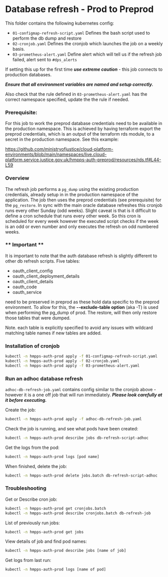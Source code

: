 # Database refresh - Prod to Preprod

This folder contains the following kubernetes config:

- `01-configmap-refresh-script.yaml` Defines the bash script used to perform the db dump and restore
- `02-cronjob.yaml` Defines the cronjob which launches the job on a weekly basis.
- `03-prometheus-alert.yaml` Define alert which will tell us if the refresh job failed, alert sent to `#dps_alerts`

If setting this up for the first time ***use extreme caution*** - this job connects to production databases.

***Ensure that all environment variables are named and setup correctly.***

Also check that the rule defined in `03-prometheus-alert.yaml` has the correct namespace specified, update the the rule if needed.

### Prerequisite:

For this job to work the preprod database credentials need to be available in the production namespace. This is achieved by having terraform export the preprod credentials, which is an output of the terraform rds module, to a secret in the production namespace.  See this example:

<https://github.com/ministryofjustice/cloud-platform-environments/blob/main/namespaces/live.cloud-platform.service.justice.gov.uk/hmpps-auth-preprod/resources/rds.tf#L44-L59>

### Overview

The refresh job performs a `pg_dump` using the existing production credentials, already setup in in the production namespace of the application.  The job then uses the preprod credentials (see prerequisite) for the `pg_restore`.
In sync with the main oracle database refreshes this cronjob runs every other Sunday (odd weeks).  Slight caveat is that is it difficult to define a cron schedule that runs every other week.  So this cron is scheduled for every week however the executed script checks if the week is an odd or even number and only executes the refresh on odd numbered weeks.

### ** Important **

It is important to note that the auth database refresh is slightly different to other db refresh scripts.  Five tables: 
 - oauth_client_config
 - oauth_client_deployment_details
 - oauth_client_details
 - oauth_code 
 - oauth_service

need to be preserved in preprod as these hold data specific to the preprod environment.  To allow for this, 
the **--exclude-table option** (aka -T) is used when performing the pg_dump of prod.  The restore, will then only restore 
those tables that were dumped.

Note. each table is explicitly specified to avoid any issues with wildcard matching table names if new tables are added.

### Installation of cronjob

```bash
kubectl -n hmpps-auth-prod apply -f 01-configmap-refresh-script.yaml
kubectl -n hmpps-auth-prod apply -f 02-cronjob.yaml
kubectl -n hmpps-auth-prod apply -f 03-prometheus-alert.yaml
```

### Run an adhoc database refresh

```adhoc-db-refresh-job.yaml``` contains config similar to the cronjob above -  however it is a one off job that will run immediately.  ***Please look carefully at it before executing.***

Create the job:

```bash
kubectl -n hmpps-auth-prod apply -f adhoc-db-refresh-job.yaml
```

Check the job is running, and see what pods have been created:

```bash
kubectl -n hmpps-auth-prod describe jobs db-refresh-script-adhoc
```

Get the logs from the pod:

```bash
kubectl -n hmpps-auth-prod logs [pod name]
```

When finished, delete the job:

```bash
kubectl -n hmpps-auth-prod delete jobs.batch db-refresh-script-adhoc
```

### Troubleshooting

Get or Describe cron job:

```bash
kubectl -n hmpps-auth-prod get cronjobs.batch
kubectl -n hmpps-auth-prod describe cronjobs.batch db-refresh-job
```

List of previously run jobs:

```bash
kubectl -n hmpps-auth-prod get jobs
```

View details of job and find pod names:

```bash
kubectl -n hmpps-auth-prod describe jobs [name of job]
```

Get logs from last run:

```bash
kubectl -n hmpps-auth-prod logs [name of pod]
```
